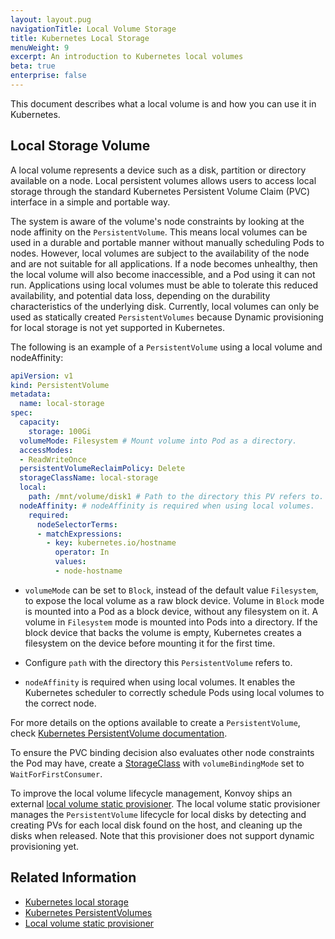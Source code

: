 ```yaml
---
layout: layout.pug
navigationTitle: Local Volume Storage
title: Kubernetes Local Storage
menuWeight: 9
excerpt: An introduction to Kubernetes local volumes
beta: true
enterprise: false
---
```


<!-- markdownlint-disable MD007 MD030 -->

This document describes what a local volume is and how you can use it in Kubernetes.

## Local Storage Volume

A local volume represents a device such as a disk, partition or directory available on a node. Local persistent volumes allows users to access local storage through the standard Kubernetes Persistent Volume Claim (PVC) interface in a simple and portable way.

The system is aware of the volume's node constraints by looking at the node affinity on the `PersistentVolume`. This means local volumes can be used in a durable and portable manner without manually scheduling Pods to nodes. However, local volumes are subject to the availability of the node and are not suitable for all applications. If a node becomes unhealthy, then the local volume will also become inaccessible, and a Pod using it can not run. Applications using local volumes must be able to tolerate this reduced availability, and potential data loss, depending on the durability characteristics of the underlying disk.
Currently, local volumes can only be used as statically created `PersistentVolumes` because Dynamic provisioning for local storage is not yet supported in Kubernetes.

The following is an example of a `PersistentVolume` using a local volume and nodeAffinity:

 ```yaml
 apiVersion: v1
 kind: PersistentVolume
 metadata:
   name: local-storage
 spec:
   capacity:
     storage: 100Gi
   volumeMode: Filesystem # Mount volume into Pod as a directory.
   accessModes:
   - ReadWriteOnce
   persistentVolumeReclaimPolicy: Delete
   storageClassName: local-storage
   local:
     path: /mnt/volume/disk1 # Path to the directory this PV refers to.
   nodeAffinity: # nodeAffinity is required when using local volumes.
     required:
       nodeSelectorTerms:
       - matchExpressions:
         - key: kubernetes.io/hostname
           operator: In
           values:
           - node-hostname
 ```

  - `volumeMode` can be set to `Block`, instead of the default value `Filesystem`, to expose the local volume as a raw block device. Volume in `Block` mode is mounted into a Pod as a block device, without any filesystem on it. A volume in `Filesystem` mode is mounted into Pods into a directory. If the block device that backs the volume is empty, Kubernetes creates a filesystem on the device before mounting it for the first time.

  - Configure `path` with the directory this `PersistentVolume` refers to.

  - `nodeAffinity` is required when using local volumes. It enables the Kubernetes scheduler to correctly schedule Pods using local volumes to the correct node.

For more details on the options available to create a `PersistentVolume`, check [Kubernetes PersistentVolume documentation](https://kubernetes.io/docs/concepts/storage/persistent-volumes/#persistent-volumes).

To ensure the PVC binding decision also evaluates other node constraints the Pod may have, create a [StorageClass](https://kubernetes.io/docs/concepts/storage/storage-classes/) with `volumeBindingMode` set to `WaitForFirstConsumer`.

To improve the local volume lifecycle management, Konvoy ships an external [local volume static provisioner](https://github.com/kubernetes-sigs/sig-storage-local-static-provisioner). The local volume static provisioner manages the `PersistentVolume` lifecycle for local disks by detecting and creating PVs for each local disk found on the host, and cleaning up the disks when released. Note that this provisioner does not support dynamic provisioning yet.

## Related Information

- [Kubernetes local storage](https://kubernetes.io/docs/concepts/storage/volumes/#local)
- [Kubernetes PersistentVolumes](https://kubernetes.io/docs/concepts/storage/persistent-volumes/#persistent-volumes)
- [Local volume static provisioner](https://github.com/kubernetes-sigs/sig-storage-local-static-provisioner)
